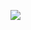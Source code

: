 <!-- 
  <img
    src="https://media.giphy.com/media/NTur7XlVDUdqM/giphy.gif" /> -->
  <img
    src="https://www.latercera.com/resizer/e-voHRaN1pJEBhwS8DT0xSAPtgc=/768x0/smart/filters:quality(70):format(webp):no_upscale()/cloudfront-us-east-1.images.arcpublishing.com/copesa/4UGXVOZ2LRG4HNNIYLNNO24MKM.gif" />





